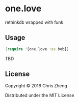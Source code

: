 # one.love

rethinkdb wrapped with funk

## Usage

```clojure
(require '[one.love :as bob])
```

TBD

## License

Copyright © 2016 Chris Zheng

Distributed under the MIT License

